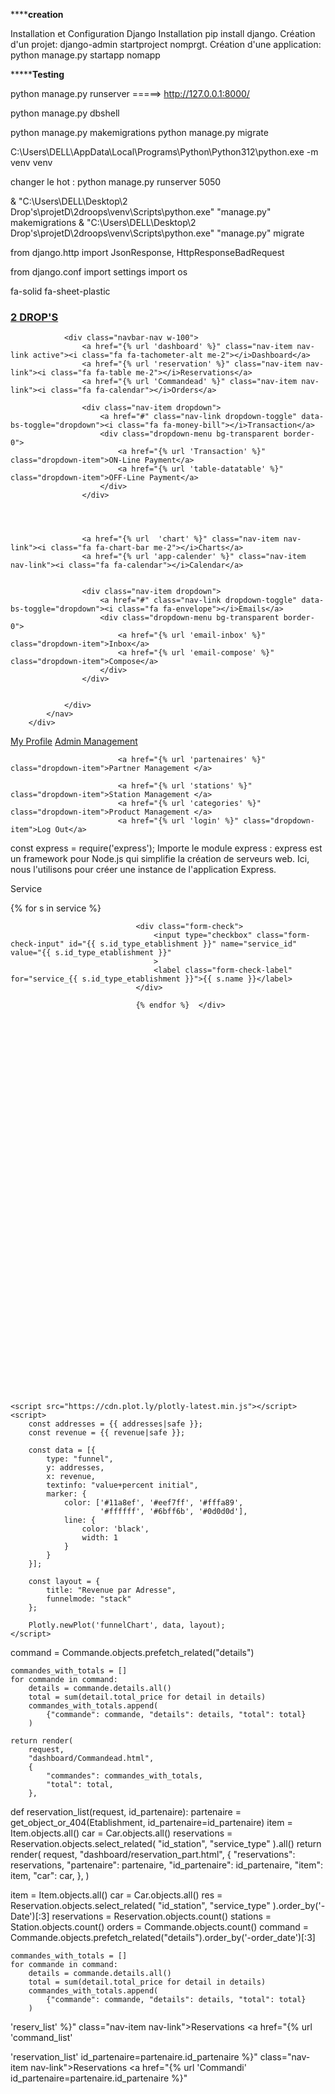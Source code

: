 ************************creation********************


Installation et Configuration Django
Installation pip install django.
Création d'un projet: django-admin startproject nomprgt.
Création d'une application: python manage.py startapp nomapp



*************************Testing********************


python manage.py runserver
 =====>  http://127.0.0.1:8000/

python manage.py dbshell

python manage.py makemigrations
python manage.py migrate

C:\Users\DELL\AppData\Local\Programs\Python\Python312\python.exe -m venv venv

changer le hot :
python manage.py runserver 5050







& "C:\Users\DELL\Desktop\2 Drop's\projetD\2droops\venv\Scripts\python.exe" "manage.py" makemigrations
& "C:\Users\DELL\Desktop\2 Drop's\projetD\2droops\venv\Scripts\python.exe" "manage.py" migrate








from django.http import JsonResponse, HttpResponseBadRequest

from django.conf import settings
import os



fa-solid fa-sheet-plastic





  <div class="sidebar pe-4 pb-3">
            <nav class="navbar bg-light navbar-light">
                <a href="{% url 'dashboard' %}" class="navbar-brand mx-4 mb-3">
                    <h3 class="text-primary">2 DROP'S</h3>
                </a>
               
                <div class="navbar-nav w-100">
                    <a href="{% url 'dashboard' %}" class="nav-item nav-link active"><i class="fa fa-tachometer-alt me-2"></i>Dashboard</a>
                    <a href="{% url 'reservation' %}" class="nav-item nav-link"><i class="fa fa-table me-2"></i>Reservations</a>
                    <a href="{% url 'Commandead' %}" class="nav-item nav-link"><i class="fa fa-calendar"></i>Orders</a>
                   
                    <div class="nav-item dropdown">
                        <a href="#" class="nav-link dropdown-toggle" data-bs-toggle="dropdown"><i class="fa fa-money-bill"></i>Transaction</a>
                        <div class="dropdown-menu bg-transparent border-0">
                            <a href="{% url 'Transaction' %}" class="dropdown-item">ON-Line Payment</a>
                            <a href="{% url 'table-datatable' %}" class="dropdown-item">OFF-Line Payment</a>
                        </div>
                    </div>
                   
                   
                   
                   
                    <a href="{% url  'chart' %}" class="nav-item nav-link"><i class="fa fa-chart-bar me-2"></i>Charts</a>
                    <a href="{% url 'app-calender' %}" class="nav-item nav-link"><i class="fa fa-calendar"></i>Calendar</a>


                    <div class="nav-item dropdown">
                        <a href="#" class="nav-link dropdown-toggle" data-bs-toggle="dropdown"><i class="fa fa-envelope"></i>Emails</a>
                        <div class="dropdown-menu bg-transparent border-0">
                            <a href="{% url 'email-inbox' %}" class="dropdown-item">Inbox</a>
                            <a href="{% url 'email-compose' %}" class="dropdown-item">Compose</a>
                        </div>
                    </div>


                </div>
            </nav>
        </div>







  <a href="{% url 'profile' %}" class="dropdown-item">My Profile</a>
                            <a href="{% url 'ad' %}" class="dropdown-item">Admin Management </a>

                            <a href="{% url 'partenaires' %}" class="dropdown-item">Partner Management </a>
       
                            <a href="{% url 'stations' %}" class="dropdown-item">Station Management </a>
                            <a href="{% url 'categories' %}" class="dropdown-item">Product Management </a>
                            <a href="{% url 'login' %}" class="dropdown-item">Log Out</a>
                        













const express = require('express');
Importe le module express : express est un framework pour Node.js qui simplifie la création de serveurs web. Ici, nous l'utilisons pour créer une instance de l'application Express.



 </div><div class="mb-3">
                                <label for="partenaire" class="form-label">Service	</label>
                               
                              
                          
  {% for s in service %}
                               
                                <div class="form-check">
                                    <input type="checkbox" class="form-check-input" id="{{ s.id_type_etablishment }}" name="service_id" value="{{ s.id_type_etablishment }}" 
                                    >
                                    <label class="form-check-label" for="service_{{ s.id_type_etablishment }}">{{ s.name }}</label>
                                </div>
                               
                                {% endfor %}  </div>








  <div id="funnelChart" style="width: 500px; height: 600px;"></div>

    <script src="https://cdn.plot.ly/plotly-latest.min.js"></script>
    <script>
        const addresses = {{ addresses|safe }};
        const revenue = {{ revenue|safe }};
        
        const data = [{
            type: "funnel",  
            y: addresses,    
            x: revenue,     
            textinfo: "value+percent initial",  
            marker: {
                color: ['#11a8ef', '#eef7ff', '#fffa89', 
                        '#ffffff', '#6bff6b', '#0d0d0d'],
                line: {
                    color: 'black', 
                    width: 1         
                }
            }
        }];
        
        const layout = {
            title: "Revenue par Adresse", 
            funnelmode: "stack"  
        };
        
        Plotly.newPlot('funnelChart', data, layout);
    </script>



















  command = Commande.objects.prefetch_related("details")

    commandes_with_totals = []
    for commande in command:
        details = commande.details.all()
        total = sum(detail.total_price for detail in details)
        commandes_with_totals.append(
            {"commande": commande, "details": details, "total": total}
        )

    return render(
        request,
        "dashboard/Commandead.html",
        {
            "commandes": commandes_with_totals,
            "total": total,
        },


















def reservation_list(request, id_partenaire):
    partenaire = get_object_or_404(Etablishment, id_partenaire=id_partenaire)
    item = Item.objects.all()
    car = Car.objects.all()
    reservations = Reservation.objects.select_related(
        "id_station", "service_type"
    ).all()
    return render(
        request,
        "dashboard/reservation_part.html",
        {
            "reservations": reservations,
            "partenaire": partenaire,
            "id_partenaire": id_partenaire,
            "item": item,
            "car": car,
        },
    )
























 item = Item.objects.all()
    car = Car.objects.all()
    res = Reservation.objects.select_related(
        "id_station", "service_type"
    ).order_by('-Date')[:3]
    reservations = Reservation.objects.count()
    stations = Station.objects.count()
    orders = Commande.objects.count()
    command = Commande.objects.prefetch_related("details").order_by('-order_date')[:3]

    commandes_with_totals = []
    for commande in command:
        details = commande.details.all()
        total = sum(detail.total_price for detail in details)
        commandes_with_totals.append(
            {"commande": commande, "details": details, "total": total}
        )












'reserv_list' %}" class="nav-item nav-link"><i class="fa fa-table me-2"></i>Reservations</a>
                    <a href="{% url 'command_list'












'reservation_list' id_partenaire=partenaire.id_partenaire %}" class="nav-item nav-link"><i class="fa fa-table me-2"></i>Reservations</a>
                    <a href="{% url 'Commandi' id_partenaire=partenaire.id_partenaire %}"
